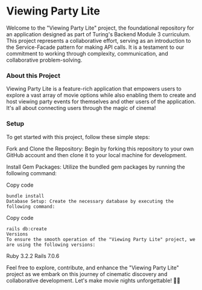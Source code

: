 # Viewing Party Lite
Welcome to the "Viewing Party Lite" project, the foundational repository for an application designed as part of Turing's Backend Module 3 curriculum. This project represents a collaborative effort, serving as an introduction to the Service-Facade pattern for making API calls. It is a testament to our commitment to working through complexity, communication, and collaborative problem-solving.

### About this Project
Viewing Party Lite is a feature-rich application that empowers users to explore a vast array of movie options while also enabling them to create and host viewing party events for themselves and other users of the application. It's all about connecting users through the magic of cinema!

### Setup
To get started with this project, follow these simple steps:

Fork and Clone the Repository: Begin by forking this repository to your own GitHub account and then clone it to your local machine for development.

Install Gem Packages: Utilize the bundled gem packages by running the following command:


Copy code
```
bundle install
Database Setup: Create the necessary database by executing the following command:
```

Copy code
```
rails db:create
Versions
To ensure the smooth operation of the "Viewing Party Lite" project, we are using the following versions:
```

Ruby 3.2.2
Rails 7.0.6

Feel free to explore, contribute, and enhance the "Viewing Party Lite" project as we embark on this journey of cinematic discovery and collaborative development. Let's make movie nights unforgettable! 🎥🍿
